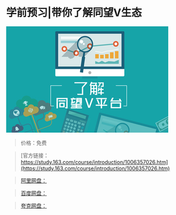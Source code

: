 # 学前预习|带你了解同望V生态

![img](../../../assets/study163/free/255a1b5e59784f5e98c2b992e13464ec.jpg)

> 价格：免费

> [官方链接：https://study.163.com/course/introduction/1006357026.htm](https://study.163.com/course/introduction/1006357026.htm)

> [阿里网盘：]()

> [百度网盘：]()

> [夸克网盘：]()
